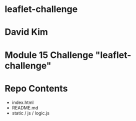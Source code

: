 # leaflet-challenge

# David Kim
# Module 15 Challenge "leaflet-challenge"

# Repo Contents
- index.html
- README.md
- static / js / logic.js
